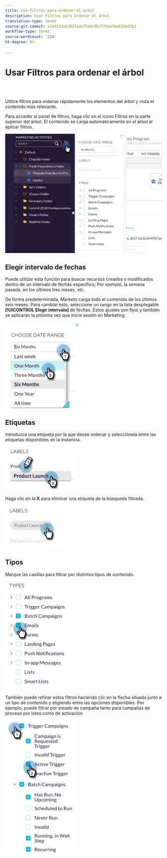 ```yaml
---
title: use-filtros-para-ordenar-el-árbol
description: Usar Filtros para ordenar el árbol
translation-type: tm+mt
source-git-commit: e149133a5383faaef5e9c9b7775ae36e633ed7b1
workflow-type: tm+mt
source-wordcount: '210'
ht-degree: 0%

---
```



# Usar Filtros para ordenar el árbol

<br> 

Utilice filtros para ordenar rápidamente los elementos del árbol y vista el contenido más relevante.

Para acceder al panel de filtros, haga clic en el icono Filtros en la parte superior del árbol. El contenido se carga automáticamente en el árbol al aplicar filtros.

![Imagen uno](/help/sky/assets/tree/use-filters-to-sort-the-tree/use-filters-to-sort-the-tree-1.png)

## Elegir intervalo de fechas

Puede utilizar esta función para buscar recursos creados o modificados dentro de un intervalo de fechas específico; Por ejemplo, la semana pasada, en los últimos tres meses, etc.

De forma predeterminada, Marketo carga todo el contenido de los últimos seis meses. Para cambiar esto, seleccione un rango en la lista desplegable **[!UICONTROL Elegir intervalo]** de fechas. Estos ajustes son fijos y también se aplicarán la próxima vez que inicie sesión en Marketing.

![Imagen dos](/help/sky/assets/tree/use-filters-to-sort-the-tree/use-filters-to-sort-the-tree-2.png)

## Etiquetas

Introduzca una etiqueta por la que desee ordenar y selecciónela entre las etiquetas disponibles en la instancia.

![Imagen tres](/help/sky/assets/tree/use-filters-to-sort-the-tree/use-filters-to-sort-the-tree-3.png)

Haga clic en la **X** para eliminar una etiqueta de la búsqueda filtrada.

![Imagen Cuatro](/help/sky/assets/tree/use-filters-to-sort-the-tree/use-filters-to-sort-the-tree-4.png)

## Tipos

Marque las casillas para filtrar por distintos tipos de contenido.

![Imagen cinco](/help/sky/assets/tree/use-filters-to-sort-the-tree/use-filters-to-sort-the-tree-5.png)

También puede refinar estos filtros haciendo clic en la flecha situada junto a un tipo de contenido y eligiendo entre las opciones disponibles. Por ejemplo, puede filtrar por estado de campaña tanto para campañas de proceso por lotes como de activación.

![Imagen seis](/help/sky/assets/tree/use-filters-to-sort-the-tree/use-filters-to-sort-the-tree-6.png)

